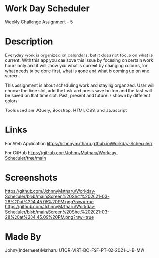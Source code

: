 # Work Day Scheduler 
Weekly Challenge Assignment - 5 

# Description
Everyday work is organized on calendars, but it does not focus on what is current. With this app you can sove this issue by focusing on certain work hours only and it will show you what is current by changing colours, for what needs to be done first, what is gone and what is coming up on one screen.

This assignment is about scheduling work and staying organized. User will choose the time slot, add the task and press save button and the task will be saved on that time slot. Past, present and future is shown by different colors 

Tools used are JQuery, Boostrap, HTMl, CSS, and Javascript

# Links
For Web Application
https://johnnymatharu.github.io/Workday-Scheduler/

For GitHub
https://github.com/JohnnyMatharu/Workday-Scheduler/tree/main

# Screenshots
https://github.com/JohnnyMatharu/Workday-Scheduler/blob/main/Screen%20Shot%202021-03-28%20at%204.45.05%20PM.png?raw=true
https://github.com/JohnnyMatharu/Workday-Scheduler/blob/main/Screen%20Shot%202021-03-28%20at%204.45.09%20PM.png?raw=true

# Made By
Johny(Indermeet)Matharu
UTOR-VIRT-BO-FSF-PT-02-2021-U-B-MW
